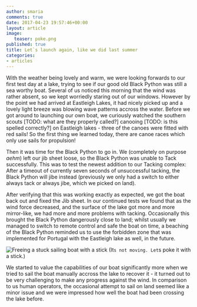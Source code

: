```yaml
---
author: smaria
comments: true
date: 2017-04-23 19:57:46+00:00
layout: article
image:
   teaser: poke.png
published: true
title: Let`s launch again, like we did last summer
categories:
- articles
---
```


With the weather being lovely and warm, we were looking forwards to our first test day at a lake,
trying to see if our good old Black Python was still a sea worthy boat.
Several of us noticed this morning that the wind was rather absent, so we kept worriedly staring out of our
windows. However by the point we had arrived at Eastleigh Lakes, it had nicely picked up and a lovely light
breeze was blowing wave patterns accross the water.
Before we got around to launching our own boat, we curiously watched the southern scouts [TODO: what are they properly called?]
canooing [TODO: is this spelled correctly?] on Eastleigh lakes - three of the canoes were fitted with red sails!
So the first thing we learned today, there are canoe races which only use sails for propulsion!

Then it was time for the Black Python to go in. We (completely on purpose *aehm*) left our jib sheet loose, so the Black
Python was unable to Tack successfully. This was to test the newest addition to our Tacking complex: After a timeout of currently
seven seconds of unsuccessful tacking, the Black Python will jibe instead (previously we only had a switch to either always tack
or always jibe, which we picked on land).

After verifying that this was working exactly as expected, we got the boat back out and fixed the Jib sheet.
In our continued tests we found that as the wind force decreased, and the surface of the lake got more and
more mirror-like, we had more and more problems with tacking.
Occasionally this brought the Black Python dangerously close to land; whilst usually we managed to switch to
remote control and safe the boat on time, a beaching of the Black Python reminded us to use the forbidden
zone that was implemented for Portugal with the Eastleigh lake as well, in the future.

![Freeing a stuck sailing boat with a stick](/images/17-04-25-poke-it-with-a-stick.png)
(It`s not moving. Let`s poke it with a stick.)

We started to value the capabilities of our boat significantly more when we tried to sail the boat manually
accross the lake to recover it - it turned out to be very challenging to make any progress against the wind.
In comparison to us human operators, the occasional attempt to sail on land seemed like a minor issue and
we were impressed how well the boat had been crossing the lake before.


